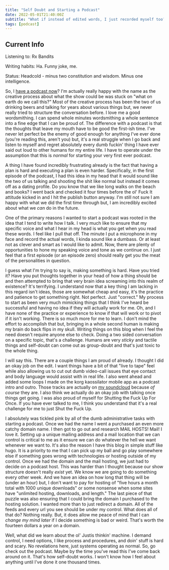 ```yaml
---
title: "Self Doubt and Starting a Podcast"
date: 2022-05-01T21:40:00Z
subtitle: "What if instead of edited words, I just recorded myself too?"
tags: [podcast]
---
```


## Current Info

Listening to: Rx Bandits

Writing habits: Ha. Funny joke, me.

Status: Headcold - minus two constitution and wisdom. Minus one intelligence.

So, I [have a podcast now](https://www.fugazipod.com)? I'm actually really happy with the name as the creative process about what the show could be was stuck on "what on earth do we call this?" Most of the creative process has been the two of us drinking beers and talking for years about various things but, we never really tried to structure the conversation before. I love me a good wordsmithing. I can spend whole minutes wordsmithing a whole sentence into a fine edge that I can be proud of. The difference with a podcast is that the thoughts that leave my mouth have to be good the first-ish time. I've never let perfect be the enemy of good enough for anything I've ever done (you're reading this, aren't you) but, it's a real struggle when I go back and listen to myself and regret absolutely every dumb fuckin' thing I have ever said out loud to other humans for my entire life. I have to operate under the assumption that this is _normal_ for starting your very first ever podcast.

A thing I have found incredibly frustrating already is the fact that having a plan is hard and executing a plan is even harder. Specifically, in the first episode of the podcast, I had this idea in my head that it would sound like the two of us talking and shooting the shit like normal but instead it comes off as a dating profile. Do you know that we like long walks on the beach and books? I went back and checked it four times before the ol' Fuck It attitude kicked in and I hit the publish button anyway. I'm still not sure I am happy with what we did the first time through but, I am incredibly excited about what we _can_ do in the future.

One of the primary reasons I wanted to start a podcast was rooted in the idea that I tend to write how I talk. I very much like to ensure that my specific voice and what I hear in my head is what you get when you read these words. I feel like I pull that off. The minute I put a microphone in my face and record the actual words, I kinda sound like a dumbass. Or at least not as clever and smart as I would like to admit. Now, there are plenty of opportunities to hone my speaking voice and tone as we continue on. I just feel that a first episode (or an episode zero) should really get you the meat of the personalities in question.

I guess what I'm trying to say is, making something is hard. Have you tried it? Have you put thoughts together in your head of how a thing should be and then attempted to bring that very brain idea screaming into this realm of existence? It's terrifying. I understand now that a key thing I am lacking in this regard isn't ideas, those are somewhat cheap and easy, it's the practice and patience to get something right. Not perfect. Just "correct." My process to start as been very much mimicking things that I think I've heard be successful and having no idea if they will actually work for me. Oh, and I have none of the practice or experience to know if that will work or to pivot if it isn't working. There is so much more for me to learn. I don't mind the effort to accomplish that but, bringing in a whole second human is making my brain do back flips in my skull. Writing things on this blog when I feel the need doesn't require anyone else to check. Doing a two sided conversation on a specific topic, that's a challenge. Humans are very _sticky_ and tactile things and self-doubt can come out as group-doubt and that's just toxic to the whole thing.

I will say this. There are a couple things I am proud of already. I thought I did an okay job on the edit. I want things have a bit of that "live to tape" feel while also allowing us to cut out dumb video-call issues that eye contact and body language would assist with in real life. I also went ahead and added some loops I made on the korg kaossilator mobile app as a podcast intro and outro. Those tracks are actually on [my soundcloud](https://soundcloud.com/user-746705807/sets/whatever-day-we-all-stopped-going-outside/s-nrzF1?utm_source=clipboard&utm_medium=text&utm_campaign=social_sharing) because _of course_ they are. I also think we actually do an okay job with talking once things get going. I was also proud of myself for Shutting the Fuck Up For Once. If you have ever talked to me, I think you understand that it's a real challenge for me to just Shut the Fuck Up.

I absolutely was tickled pink by all of the dumb administrative tasks with starting a podcast. Once we had the name I went a purchased an even more catchy domain name. I then got to go out and research MAIL HOSTS! Mail! I love it. Setting up a unique mailing address and a mail location that we can control is critical to me as it ensure we can do whatever the hell we want whenever we want to. It's also the reason I have this blog in simple stuff like hugo. It is a priority to me that I can pick up my ball and go play somewhere else if something goes wrong with technologies or hosting outside of my control. Once we had the domain and the mail hosting, we just had to decide on a podcast host. This was harder than I thought because our show structure doesn't really _exist_ yet. We know we are going to do something every other week. And we have an idea on how long that thing will be (under an hour) but, I don't want to pay for hosting of "five hours a month total with 1000 unique downloads" or some nonsense when some sites have "unlimited hosting, downloads, and length." The last piece of that puzzle was also ensuring that I could bring the domain I purchased to the hosting solution. I wanted more than to just redirect a domain. All of the feeds and every url you see should be under my control. What does all of that do? Nothing really. But, it does allow me peace of mind that I can _change my mind later_ if I decide something is bad or weird. That's worth the fourteen dollars a year on a domain.

Well, what did we learn about the ol' Justis thinkin' machine. I demand control, I need options, I like process and procedures, and doin' stuff is hard and scary. No revelations here, just systems operating as normal. So, go check out the podcast. Maybe by the time you've read this I've come back around on it. That's how self-doubt works. I won't know how I feel about anything until I've done it one thousand times.
